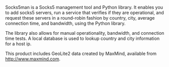 Socks5man is a Socks5 management tool and Python library. It
enables you to add socks5 servers, run a service that verifies if
they are operational, and request these servers in a round-robin fashion
by country, city, average connection time, and bandwidth, using the Python library.

The library also allows for manual operationality, bandwidth, and connection time tests.
A local database is used to lookup country and city information for a host ip.


This product includes GeoLite2 data created by MaxMind, available from
<a href="http://www.maxmind.com">http://www.maxmind.com</a>.
